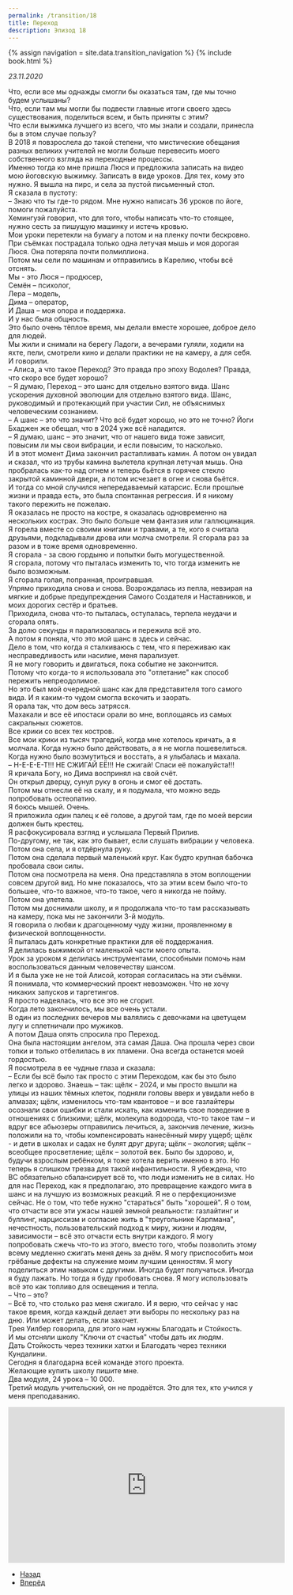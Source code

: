 ```yaml
---
permalink: /transition/18
title: Переход
description: Эпизод 18
---
```

{% assign navigation  = site.data.transition_navigation %}
{% include book.html %}

*23.11.2020*

Что, если все мы однажды смогли бы оказаться там, где мы точно будем услышаны?  
Что, если там мы могли бы подвести главные итоги своего здесь существования, поделиться всем, и быть приняты с этим?  
Что если выжимка лучшего из всего, что мы знали и создали, принесла бы в этом случае пользу?  
В 2018 я повзрослела до такой степени, что мистические обещания разных великих учителей не могли больше перевесить моего собственного взгляда на переходные процессы.  
Именно тогда ко мне пришла Люся и предложила записать на видео мою йоговскую выжимку. Записать в виде уроков. Для тех, кому это нужно.
Я вышла на пирс, и села за пустой письменный стол.  
Я сказала в пустоту:  
– Знаю что ты где-то рядом. Мне нужно написать 36 уроков по йоге, помоги пожалуйста.  
Хемингуэй говорил, что для того, чтобы написать что-то стоящее, нужно сесть за пишущую машинку и истечь кровью.  
Мои уроки перетекли на бумагу а потом и на пленку почти бескровно. При съёмках пострадала только одна летучая мышь и моя дорогая Люся. Она потеряла почти полмиллиона.  
Потом мы сели по машинам и отправились в Карелию, чтобы всё отснять.  
Мы - это Люся – продюсер,  
Семён – психолог,  
Лера – модель,  
Дима – оператор,  
И Даша – моя опора и поддержка.  
И у нас была общность.  
Это было очень тёплое время, мы делали вместе хорошее, доброе дело для людей.  
Мы жили и снимали на берегу Ладоги, а вечерами гуляли, ходили на яхте, пели, смотрели кино и делали практики не на камеру, а для себя. И говорили.  
– Алиса, а что такое Переход? Это правда про эпоху Водолея? Правда, что скоро все будет хорошо?  
– Я думаю, Переход – это шанс для отдельно взятого вида. Шанс ускорения духовной эволюции для отдельно взятого вида. Шанс, руководимый и протекающий при участии Сил, не объяснимых человеческим сознанием.  
– А шанс – это что значит? Что всё будет хорошо, но это не точно? Йоги Бхаджен же обещал, что в 2024 уже всё наладится.  
– Я думаю, шанс – это значит, что от нашего вида тоже зависит, повысим ли мы свои вибрации, и если повысим, то насколько.  
И в этот момент Дима закончил растапливать камин. А потом он увидал и сказал, что из трубы камина вылетела крупная летучая мышь. Она пробралась как-то над огнем и теперь бьётся в горячее стекло закрытой каминной двери, а потом исчезает в огне и снова бьётся.  
И тогда со мной случился непередаваемый катарсис. Если прошлые жизни и правда есть, это была спонтанная регрессия. И я никому такого пережить не пожелаю.  
Я оказалась не просто на костре, я оказалась одновременно на нескольких кострах. Это было больше чем фантазия или галлюцинация.  
Я горела вместе со своими книгами и травами, а те, кого я считала друзьями, подкладывали дрова или молча смотрели. Я сгорала раз за разом и в тоже время одновременно.  
Я сгорала - за свою гордыню и попытки быть могущественной.  
Я сгорала, потому что пыталась изменить то, что тогда изменить не было возможным.  
Я сгорала голая, попранная, проигравшая.  
Упрямо приходила снова и снова. Возрождалась из пепла, невзирая на мягкие и добрые предупреждения Самого Создателя и Наставников, и моих дорогих сестёр и братьев.  
Приходила, снова что-то пыталась, оступалась, терпела неудачи и сгорала опять.  
За долю секунды я парализовалась и пережила всё это.  
А потом я поняла, что это мой шанс в здесь и сейчас.  
Дело в том, что когда я сталкиваюсь с тем, что я переживаю как несправедливость или насилие, меня парализует.  
Я не могу говорить и двигаться, пока событие не закончится.  
Потому что когда-то я использовала это "отлетание" как способ пережить непреодолимое.  
Но это был мой очередной шанс как для представителя того самого вида. И я каким-то чудом смогла вскочить и заорать.  
Я орала так, что дом весь затрясся.  
Махакали и все её ипостаси орали во мне, воплощаясь из самых сакральных сюжетов.  
Все крики со всех тех костров.  
Все мои крики из тысяч трагедий, когда мне хотелось кричать, а я молчала. Когда нужно было действовать, а я не могла пошевелиться. Когда нужно было возмутиться и восстать, а я улыбалась и махала.  
– Н-Е-Е-Е-Т!!! НЕ СЖИГАЙ ЕЁ!!! Не сжигай! Спаси её пожалуйста!!!  
Я кричала Богу, но Дима воспринял на свой счёт.  
Он открыл дверцу, сунул руку в огонь и смог её достать.  
Потом мы отнесли её на скалу, и я подумала, что можно ведь попробовать остеопатию.  
Я боюсь мышей. Очень.  
Я приложила один палец к её голове, а другой там, где по моей версии должен быть крестец.  
Я расфокусировала взгляд и услышала Первый Прилив.  
По-другому, не так, как это бывает, если слушать вибрации у человека.  
Потом она села, и я отдёрнула руку.  
Потом она сделала первый маленький круг. Как будто крупная бабочка пробовала свои силы.  
Потом она посмотрела на меня. Она представляла в этом воплощении совсем другой вид. Но мне показалось, что за этим всем было что-то большее, что-то важное, что-то такое, чего я никогда не пойму.  
Потом она улетела.  
Потом мы доснимали школу, и я продолжала что-то там рассказывать на камеру, пока мы не закончили 3-й модуль.  
Я говорила о любви к драгоценному чуду жизни, проявленному в физической воплощенности.  
Я пыталась дать конкретные практики для её поддержания.  
Я делилась выжимкой от маленькой части моего опыта.  
Урок за уроком я делилась инструментами, способными помочь нам воспользоваться данным человечеству шансом.  
И я была уже не не той Алисой, которая согласилась на эти съёмки.  
Я понимала, что коммерческий проект невозможен. Что не хочу никаких запусков и таргетингов.  
Я просто надеялась, что все это не сгорит.  
Когда лето закончилось, мы все очень устали.  
В один из последних вечеров мы валялись с девочками на цветущем лугу и сплетничали про мужиков.  
А потом Даша опять спросила про Переход.  
Она была настоящим ангелом, эта самая Даша. Она прошла через свои топки и только отбелилась в их пламени. Она всегда останется моей гордостью.  
Я посмотрела в ее чудные глаза и сказала:  
– Если бы всё было так просто с этим Переходом, как бы это было легко и здорово. Знаешь – так: щёлк - 2024, и мы просто вышли на улицы из наших тёмных клеток, подняли головы вверх и увидали небо в алмазах; щёлк, изменилось что-там квантовое – и все газлайтеры осознали свои ошибки и стали искать, как изменить свое поведение в отношениях с близкими; щёлк, молекула водорода, что-то такое там – и вдруг все абьюзеры отправились лечиться, а, закончив лечение, жизнь положили на то, чтобы компенсировать нанесённый миру ущерб; щёлк - и дети в школах и садах не булят друг друга; щёлк – экология; щёлк – всеобщее просветление; щёлк – золотой век. Было бы здорово, и, будучи взрослым ребёнком, я тоже хотела верить именно в это. Но теперь я слишком трезва для такой инфантильности. Я убеждена, что ВС обязательно сбалансирует всё то, что люди изменить не в силах. Но для нас Переход, как я предполагаю, это превращение каждого мига в шанс и на лучшую из возможных реакций. Я не о перфекционизме сейчас. Не о том, что тебе нужно "стараться" быть "хорошей". Я о том, что отчасти все эти ужасы нашей земной реальности: газлайтинг и буллинг, нарциссизм и согласие жить в "треугольнике Карпмана", нечестность, пользовательский подход к миру, жизни и людям, зависимости – всё это отчасти есть внутри каждого. Я могу попробовать сжечь что-то из этого, вместо того, чтобы позволить этому всему медленно сжигать меня день за днём. Я могу приспособить мои грёбаные дефекты на служение моим лучшим ценностям. Я могу поделиться этим навыком с другими. Иногда будет получаться. Иногда я буду лажать. Но тогда я буду пробовать снова. Я могу использовать всё это как топливо для освещения и тепла.  
– Что – это?  
– Всё то, что столько раз меня сжигало. И я верю, что сейчас у нас такое время, когда каждый делает эти выборы по нескольку раз на дню. Или может делать, если захочет.  
Трея Уилбер говорила, для этого нам нужны Благодать и Стойкость.  
И мы отсняли школу "Ключи от счастья" чтобы дать их людям.  
Дать Стойкость через техники хатхи и Благодать через техники Кундалини.  
Сегодня я благодарна всей команде этого проекта.  
Желающие купить школу пишите мне.  
Два модуля, 24 урока – 10 000.  
Третий модуль учительский, он не продаётся. Это для тех, кто учился у меня преподаванию.

<div class="ratio ratio-16x9">
    <iframe width="560" height="315" src="https://www.youtube.com/embed/R7bH4OU0s4g" title="YouTube video player" frameborder="0" allow="accelerometer; autoplay; clipboard-write; encrypted-media; gyroscope; picture-in-picture" allowfullscreen></iframe>
</div>

<nav aria-label="pagination">
  <ul class="pagination justify-content-center">
    <li class="page-item">
      <a class="page-link" href="/transition/17"><i class="bi bi-arrow-left"></i> Назад</a>
    </li>
    <li class="page-item">
      <a class="page-link" href="/transition/19">Вперёд <i class="bi bi-arrow-right"></i></a>
    </li>
  </ul>
</nav>